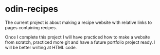 # odin-recipes

The current project is about making a recipe website with relative links to pages containing recipes.

Once I complete this project I will have practiced how to make a website from scratch, practiced more git and have a future portfolio project ready. I will be better writing at HTML code. 
